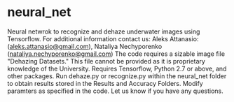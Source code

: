 # neural_net
Neural netwrok to recognize and dehaze underwater images using Tensorflow. 
For additional information contact us: 
Aleks Attanasio: (aleks.attanasio@gmail.com), Nataliya Nechyporenko (nataliya.nechyporenko@gmail.com) 
The code requires a sizable image file "Dehazing Datasets." This file cannot be provided as it is proprietary knowledge of the University. 
Requires Tensorflow, Python 2.7 or above, and other packages. 
Run dehaze.py or recognize.py within the neural_net folder to obtain results stored in the Results and Accuracy Folders. 
Modify paramters as specified in the code. 
Let us know if you have any questions. 
